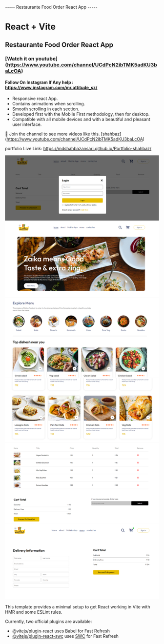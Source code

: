 

----- Restaurante Food Order React App -----


# React + Vite
## Restaurante Food Order React App
### [Watch it on youtube] (https://www.youtube.com/channel/UCdPcN2ibTMK5adKU3baLcOA)
#### Follow On Instagram If Any help : https://www.instagram.com/mr.attitude_sz/

- Responsive react App.
- Contains animations when scrolling.
- Smooth scrolling in each section.
- Developed first with the Mobile First methodology, then for desktop.
- Compatible with all mobile devices and with a beautiful and pleasant user interface.

💙 Join the channel to see more videos like this. [shahbaz] (https://www.youtube.com/channel/UCdPcN2ibTMK5adKU3baLcOA)

portfolio Live Link: https://mdshahbazansari.github.io/Portfolio-shahbaz/

![preview img](../frontend/src/assets/preview2.png)
![preview img](../frontend/src/assets/preview.png)
![preview img](../frontend/src/assets/preview3.png)
![preview img](../frontend/src/assets/preview4.png)
![preview img](../frontend/src/assets/preview5.png)
![preview img](../frontend/src/assets/preview6.png)






This template provides a minimal setup to get React working in Vite with HMR and some ESLint rules.

Currently, two official plugins are available:

- [@vitejs/plugin-react](https://github.com/vitejs/vite-plugin-react/blob/main/packages/plugin-react/README.md) uses [Babel](https://babeljs.io/) for Fast Refresh
- [@vitejs/plugin-react-swc](https://github.com/vitejs/vite-plugin-react-swc) uses [SWC](https://swc.rs/) for Fast Refresh
